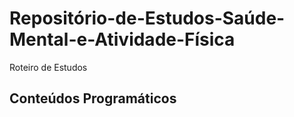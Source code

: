 # Repositório-de-Estudos-Saúde-Mental-e-Atividade-Física
Roteiro de Estudos
## Conteúdos Programáticos
